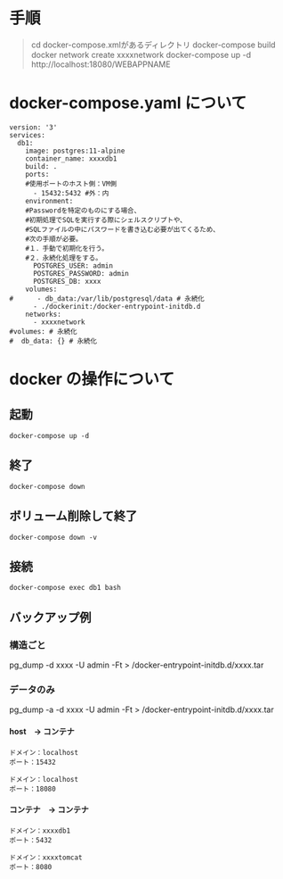 # 手順
> cd docker-compose.xmlがあるディレクトリ
> docker-compose build
> docker network create xxxxnetwork
> docker-compose up -d
http://localhost:18080/WEBAPPNAME

# docker-compose.yaml について
```
version: '3'
services:
  db1:
    image: postgres:11-alpine
    container_name: xxxxdb1
    build: .
    ports:
    #使用ポートのホスト側：VM側
      - 15432:5432 #外：内
    environment:
    #Passwordを特定のものにする場合、
    #初期処理でSQLを実行する際にシェルスクリプトや、
    #SQLファイルの中にパスワードを書き込む必要が出てくるため、
    #次の手順が必要。
    #１．手動で初期化を行う。
    #２．永続化処理をする。
      POSTGRES_USER: admin
      POSTGRES_PASSWORD: admin
      POSTGRES_DB: xxxx
    volumes:
#      - db_data:/var/lib/postgresql/data # 永続化
      - ./dockerinit:/docker-entrypoint-initdb.d
    networks:
      - xxxxnetwork
#volumes: # 永続化
#  db_data: {} # 永続化

```

# docker の操作について
## 起動
```
docker-compose up -d
```

## 終了
```
docker-compose down
```

## ボリューム削除して終了
```
docker-compose down -v
```

## 接続
```
docker-compose exec db1 bash
```
## バックアップ例
### 構造ごと
pg_dump -d xxxx -U admin -Ft > /docker-entrypoint-initdb.d/xxxx.tar
### データのみ
pg_dump -a -d xxxx -U admin -Ft > /docker-entrypoint-initdb.d/xxxx.tar

#### host　→ コンテナ
```text:db
ドメイン：localhost
ポート：15432
```
```text:tomcat
ドメイン：localhost
ポート：18080
```

#### コンテナ　→ コンテナ
```text:db
ドメイン：xxxxdb1
ポート：5432
```
```text:tomcat
ドメイン：xxxxtomcat
ポート：8080
```